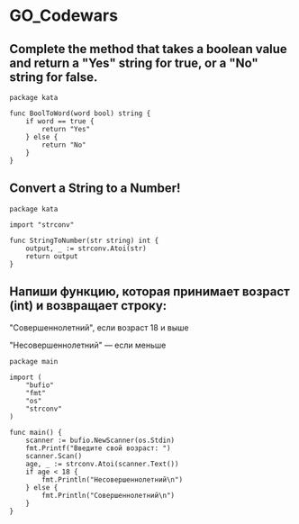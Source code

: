 # GO_Codewars

## Complete the method that takes a boolean value and return a "Yes" string for true, or a "No" string for false.

```
package kata

func BoolToWord(word bool) string {
	if word == true {
		return "Yes"
	} else {
		return "No"
	}
}

```

## Convert a String to a Number!

```
package kata

import "strconv"

func StringToNumber(str string) int {
	output, _ := strconv.Atoi(str)
	return output
}

```

## Напиши функцию, которая принимает возраст (int) и возвращает строку:

"Совершеннолетний", если возраст 18 и выше

"Несовершеннолетний" — если меньше

```
package main

import (
	"bufio"
	"fmt"
	"os"
	"strconv"
)

func main() {
	scanner := bufio.NewScanner(os.Stdin)
	fmt.Printf("Введите свой возраст: ")
	scanner.Scan()
	age, _ := strconv.Atoi(scanner.Text())
	if age < 18 {
		fmt.Println("Несовершеннолетний\n")
	} else {
		fmt.Println("Совершеннолетний\n")
	}
}

```
